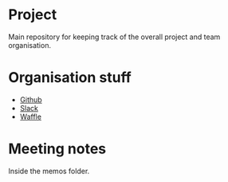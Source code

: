 # Project

Main repository for keeping track of the overall project and team organisation.

# Organisation stuff

* [Github](https://github.com/IoSL-INav)
* [Slack](https://iosl-inav.slack.com/)
* [Waffle](https://waffle.io/IoSL-INav/project)

# Meeting notes

Inside the memos folder.
